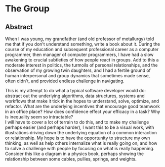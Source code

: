 The Group 
=========


Abstract
-------- 

When I was young, my grandfather (and old professor of metallurgy) told me that if you don't understand something, write a book about it. During the course of my education and subsequent professional career as a computer programmer, then manager of computer programmers, I have had a slow awakening to crucial subtleties of how people react in groups. Add to this a moderate interest in politics, the turmoils of personal relationships, and the observation of my growing twin daughters, and I had a fertile ground of human interpersonal and group dynamics that sometimes made sense, often didn't, and provided endless challenge in navigating.

This is my attempt to do what a typical software developer would do: abstract out the underlying algorithms, data structures, systems and workflows that make it tick in the hopes to understand, solve, optimize, and refactor. What are the underlying incentives that encourage good teamwork in an office place? How does confidence effect your efficacy in a task? Why is inequality seem so intractable?  
I will have to cover a lot of terrain to do this, and to make my challenge perhaps easier (and perhaps harder), I want this to be a visual work, with illustrations driving down the underlying equation of a common interaction or relationship. My hope is to have the opportunity to structure my own thinking, as well as help others internalize what is really going on, and how to solve a challenge with people by focusing on what is really happening. Consider this like a diagram in a physics book, perhaps showing the relationship between some cables, pullies, springs, and weights.



